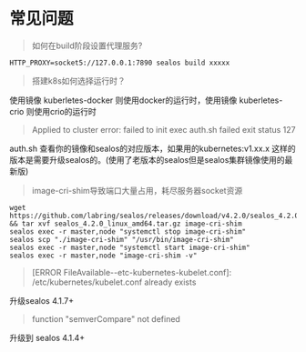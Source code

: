 # 常见问题

> 如何在build阶段设置代理服务?

```shell
HTTP_PROXY=socket5://127.0.0.1:7890 sealos build xxxxx
```

> 搭建k8s如何选择运行时？

使用镜像 kuberletes-docker 则使用docker的运行时，使用镜像 kuberletes-crio 则使用crio的运行时

> Applied to cluster error: failed to init exec auth.sh failed exit status 127

auth.sh 查看你的镜像和sealos的对应版本，如果用的kubernetes:v1.xx.x 这样的版本是需要升级sealos的。(使用了老版本的sealos但是sealos集群镜像使用的最新版)

> image-cri-shim导致端口大量占用，耗尽服务器socket资源

```shell
wget https://github.com/labring/sealos/releases/download/v4.2.0/sealos_4.2.0_linux_amd64.tar.gz && tar xvf sealos_4.2.0_linux_amd64.tar.gz image-cri-shim
sealos exec -r master,node "systemctl stop image-cri-shim"
sealos scp "./image-cri-shim" "/usr/bin/image-cri-shim"
sealos exec -r master,node "systemctl start image-cri-shim"
sealos exec -r master,node "image-cri-shim -v"
```


> [ERROR FileAvailable--etc-kubernetes-kubelet.conf]: /etc/kubernetes/kubelet.conf already exists 

升级sealos 4.1.7+

> function "semverCompare" not defined

升级到 sealos 4.1.4+
